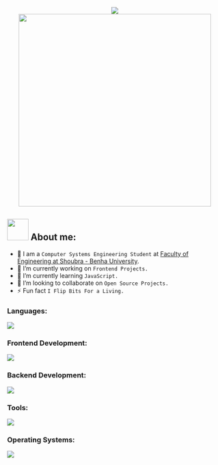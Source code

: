 <!-- **muhammad-mamdouh99/muhammad-mamdouh99** is a ✨ _special_ ✨ repository because its `README.md` (this file) appears on your GitHub profile. -->

<div align="center">
    <img
      src="https://readme-typing-svg.herokuapp.com?font=Fira+Code&color=D4C400FF&size=25&center=true&vCenter=true&width=600&height=100&lines=I+am+Muhammad+Mamdouh;Computer+Systems+Engineering+Student;Software+Engineer;Competitive+Programmer;MERN-STACK+Developer;Always+learning+new+things"
    />
</div>

<div align="center">
  <img height="450" src="https://64.media.tumblr.com/13d2c753eed929097cc13bbb1d3e482c/244060921ab77c76-5f/s1280x1920/95aba83fc114f2cac774427ffe15541c65c552e3.gifv" alt=""/>
</div>

## <img src="https://slackmojis.com/emojis/12725-venting/download" width=50px> About me:

- :school: I am a `Computer Systems Engineering Student` at [Faculty of Engineering at Shoubra - Benha University](https://www.feng.bu.edu.eg/en/).
- 🔭 I’m currently working on `Frontend Projects.`
- 🌱 I’m currently learning `JavaScript.`
- 👯 I’m looking to collaborate on `Open Source Projects.`
- ⚡ Fun fact `I Flip Bits For a Living.`

### Languages:

<div align="left">
  <img src="https://skillicons.dev/icons?i=c,cpp,java,js,ts" />
</div>

<h3 align="left">
    Frontend Development:
</h3>

<div align="left">
  <img src="https://skillicons.dev/icons?i=html,css,js,ts,sass,bootstrap,tailwind,react,redux,nextjs" />
</div>

<h3 align="left">
    Backend Development:
</h3>

<div align="left">
  <img src="https://skillicons.dev/icons?i=nodejs,express,mongodb,mysql,postgres" />
</div>

<h3 align="left">
    Tools:
</h3>

<div align="left">
  <img src="https://skillicons.dev/icons?i=git,github,md,vscode,bash,npm,babel" />
</div>

<h3 align="left">
    Operating Systems:
</h3>

<div align="left">
  <img src="https://skillicons.dev/icons?i=windows,linux,ubuntu" />
</div>
